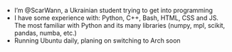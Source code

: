 - I’m @ScarWann, a Ukrainian student trying to get into programming
- I have some experience with: Python, C++, Bash, HTML, CSS and JS. The most familiar with Python and its many libraries (numpy, mpl, scikit, pandas, numba, etc.)
- Running Ubuntu daily, planing on switching to Arch soon

<!---
ScarWann/ScarWann is a ✨ special ✨ repository because its `README.md` (this file) appears on your GitHub profile.
You can click the Preview link to take a look at your changes.
--->
